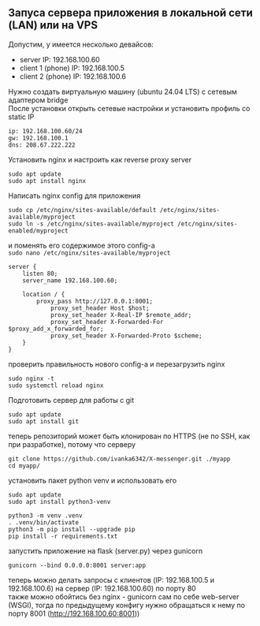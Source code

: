 ## Запуса сервера приложения в локальной сети (LAN) или на VPS

Допустим, у имеется несколько девайсов:<br>
* server IP: 192.168.100.60
* client 1 (phone) IP: 192.168.100.5
* client 2 (phone) IP: 192.168.100.6

Нужно создать виртуальную машину (ubuntu 24.04 LTS) с сетевым адаптером bridge<br>
После установки открыть сетевые настройки и установить профиль со static IP<br>
```
ip: 192.168.100.60/24
gw: 192.168.100.1
dns: 208.67.222.222
```

Установить nginx и настроить как reverse proxy server<br>
```
sudo apt update
sudo apt install nginx
```

Написать nginx config для приложения<br>
```
sudo cp /etc/nginx/sites-available/default /etc/nginx/sites-available/myproject
sudo ln -s /etc/nginx/sites-available/myproject /etc/nginx/sites-enabled/myproject
```

и поменять его содержимое этого config-а<br>
`sudo nano /etc/nginx/sites-available/myproject`
```
server {
	listen 80;
	server_name 192.168.100.60;

	location / {
		proxy_pass http://127.0.0.1:8001;
        	proxy_set_header Host $host;
        	proxy_set_header X-Real-IP $remote_addr;
        	proxy_set_header X-Forwarded-For $proxy_add_x_forwarded_for;
        	proxy_set_header X-Forwarded-Proto $scheme;
	}
}
```

проверить правильность нового config-а и перезагрузить nginx<br>
```
sudo nginx -t
sudo systemctl reload nginx
```

Подготовить сервер для работы с git<br>
```
sudo apt update
sudo apt install git
```

теперь репозиторий может быть клонирован по HTTPS (не по SSH, как при разработке), потому что серверу<br>
```
git clone https://github.com/ivanka6342/X-messenger.git ./myapp
cd myapp/
```

установить пакет python venv и использовать его<br>
```
sudo apt update
sudo apt install python3-venv

python3 -m venv .venv
. .venv/bin/activate
python3 -m pip install --upgrade pip
pip install -r requirements.txt
```

запустить приложение на flask (server.py) через gunicorn<br>
```
gunicorn --bind 0.0.0.0:8001 server:app
```

теперь можно делать запросы с клиентов (IP: 192.168.100.5 и 192.168.100.6) на сервер (IP: 192.168.100.60) по порту 80<br>
также можно обойтись без nginx - gunicorn сам по себе web-server (WSGI), тогда по предыдущему конфигу нужно обращаться к нему по порту 8001 (http://192.168.100.60:8001))<br>
